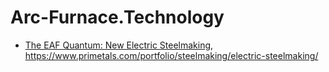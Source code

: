 # Arc-Furnace.Technology
- [The EAF Quantum: New Electric Steelmaking](https://youtu.be/8nbsPXqr_4A), https://www.primetals.com/portfolio/steelmaking/electric-steelmaking/
